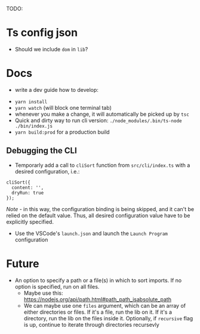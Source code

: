TODO:

# Ts config json

- Should we include `dom` in `lib`?

# Docs

- write a dev guide how to develop:

* `yarn install`
* `yarn watch` (will block one terminal tab)
* whenever you make a change, it will automatically be picked up by `tsc`
* Quick and dirty way to run cli version: `./node_modules/.bin/ts-node ./bin/index.js`
* `yarn build:prod` for a production build

## Debugging the CLI

- Temporarly add a call to `cliSort` function from `src/cli/index.ts` with a desired configuration, i.e.:

```
cliSort({
  content: '',
  dryRun: true
});
```

_Note_ - in this way, the configuration binding is being skipped, and it can't be relied on the default value. Thus, all desired configuration value have to be explicitly specified.

- Use the VSCode's `launch.json` and launch the `Launch Program` configuration

# Future

- An option to specify a path or a file(s) in which to sort imports. If no option is specified, run on all files.
  - Maybe use this: https://nodejs.org/api/path.html#path_path_isabsolute_path
  - We can maybe use one `files` argument, which can be an array of either directories or files. If it's a file, run the lib on it. If it's a directory, run the lib on the files inside it. Optionally, if `recursive` flag is up, continue to iterate through directories recursevly
